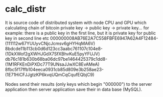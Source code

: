 # calc_distr
It is source code of distributed system with node CPU and GPU  which calculating chain of bitcoin private key -> public key -> private key... 
for example: there is a public key in the first line, but it is private key for public key in second line etc 
000000008AB76E2A7C558FBFE6947A62A4F12484-(111112w67YUUyvCNjcJcmsv6gHYHqMA6V)
8bdcde11b113cb0d6d123cc3aabc761107c104e8-(1DkXWof2gXWHJGdX7SfXBhvKuE5pyYFUJV)
db76c181b630b68ba06dc97be1464425379c1dd8-(1M1RFKEnDiPXDc77T9UNsaJJwXC8EvAMeA)
8fbc5f17ffb104eeca0931cb85d809e3b258ae23-(1E71HiCFJJgtzKP6kvqUQmCqCqufEQbjC9)

Nodes send their results (only keys which begin "000000") to the server application then server application save their in data base (MySQL).
